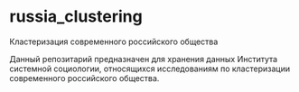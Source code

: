 # russia_clustering
Кластеризация современного российского общества

Данный репозитарий предназначен для хранения данных Института системной социологии, относящихся исследованиям по кластеризации современного российского общества.
